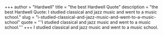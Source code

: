 +++
author = "Hardwell"
title = "the best Hardwell Quote"
description = "the best Hardwell Quote: I studied classical and jazz music and went to a music school."
slug = "i-studied-classical-and-jazz-music-and-went-to-a-music-school"
quote = '''I studied classical and jazz music and went to a music school.'''
+++
I studied classical and jazz music and went to a music school.
